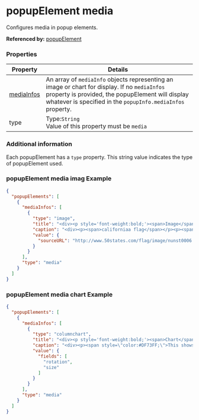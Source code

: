 # popupElement media

Configures media in popup elements.

**Referenced by:** [popupElement](popupElement.md)

### Properties

| Property | Details
| --- | ---
| [mediaInfos](mediaInfo.md) | An array of `mediaInfo` objects representing an image or chart for display. If no `mediaInfos` property is provided, the popupElement will display whatever is specified in the `popupInfo.mediaInfos` property.
| type | Type:`String`<br>Value of this property must be `media`


### Additional information

Each popupElement has a `type` property. This string value indicates the type of popupElement used.

### popupElement media imag Example

```json
{
  "popupElements": [
    {
      "mediaInfos": [
        {
          "type": "image",
          "title": "<div><p style='font-weight:bold;'><span>Image</span></p></div>",
          "caption": "<div><p><span>californiaa flag</span></p><p><span /></p></div>",
          "value": {
            "sourceURL": "http://www.50states.com/flag/image/nunst0006.gif"
          }
        }
      ],
      "type": "media"
    }
  ]
}
```
### popupElement media chart Example

```json
{
  "popupElements": [
    {
      "mediaInfos": [
        {
          "type": "columnchart",
          "title": "<div><p style='font-weight:bold;'><span>Chart</span></p></div>",
          "caption": "<div><p><span style=\"color:#DF73FF;\">This shows Rotation and size.</span></p></div>",
          "value": {
            "fields": [
              "rotation",
              "size"
            ]
          }
        }
      ],
      "type": "media"
    }
  ]
}
```

